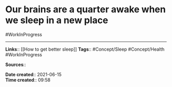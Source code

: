 # Our brains are a quarter awake when we sleep in a new place
#WorkInProgress 

---
**Links**:: [[How to get better sleep]]
**Tags**:: #Concept/Sleep #Concept/Health #WorkInProgress 

**Sources**::

**Date created**:: 2021-06-15  
**Time created**:: 09:58